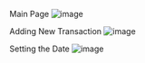 Main Page
![image](https://user-images.githubusercontent.com/84911098/182831077-5d4af2e1-9f47-426c-b04d-e90243ef848b.png)

Adding New Transaction
![image](https://user-images.githubusercontent.com/84911098/182831116-32cf786d-db68-4ef0-afbb-b87bc1f276a5.png)

Setting the Date
![image](https://user-images.githubusercontent.com/84911098/182831166-3e204b4e-c6f3-4b63-aac6-9b46c5eaa458.png)
